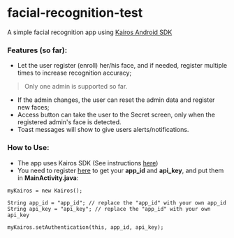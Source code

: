 # facial-recognition-test
A simple facial recognition app using [Kairos Android SDK](https://github.com/kairosinc/Kairos-SDK-Android)

### Features (so far):
- Let the user register (enroll) her/his face, and if needed, 
register multiple times to increase recognition accuracy;

> Only one admin is supported so far.

- If the admin changes, the user can reset the admin data and register new faces;
- Access button can take the user to the Secret screen, only when the registered admin's face is detected.
- Toast messages will show to give users alerts/notifications.

### How to Use:
- The app uses Kairos SDK (See instructions [here](https://github.com/kairosinc/Kairos-SDK-Android))
- You need to register [here](https://www.kairos.com/signup) to get your **app_id** and **api_key**, and put them in **MainActivity.java**:
```
myKairos = new Kairos();

String app_id = "app_id"; // replace the "app_id" with your own app_id
String api_key = "api_key"; // replace the "app_id" with your own api_key

myKairos.setAuthentication(this, app_id, api_key);
```